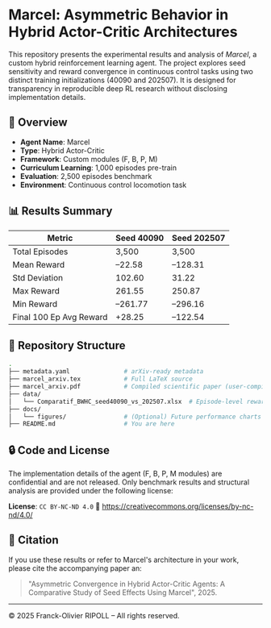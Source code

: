 # Marcel: Asymmetric Behavior in Hybrid Actor-Critic Architectures

This repository presents the experimental results and analysis of *Marcel*, a custom hybrid reinforcement learning agent. The project explores seed sensitivity and reward convergence in continuous control tasks using two distinct training initializations (40090 and 202507). It is designed for transparency in reproducible deep RL research without disclosing implementation details.

## 📌 Overview

- **Agent Name**: Marcel
- **Type**: Hybrid Actor-Critic
- **Framework**: Custom modules (F, B, P, M)
- **Curriculum Learning**: 1,000 episodes pre-train
- **Evaluation**: 2,500 episodes benchmark
- **Environment**: Continuous control locomotion task

## 📊 Results Summary

| Metric                   | Seed 40090 | Seed 202507 |
|--------------------------|------------|--------------|
| Total Episodes           | 3,500      | 3,500        |
| Mean Reward              | –22.58     | –128.31      |
| Std Deviation            | 102.60     | 31.22        |
| Max Reward               | 261.55     | 250.87       |
| Min Reward               | –261.77    | –296.16      |
| Final 100 Ep Avg Reward  | +28.25     | –122.54      |

## 📁 Repository Structure

```bash
.
├── metadata.yaml               # arXiv-ready metadata
├── marcel_arxiv.tex            # Full LaTeX source
├── marcel_arxiv.pdf            # Compiled scientific paper (user-compiled)
├── data/
│   └── Comparatif_BWHC_seed40090_vs_202507.xlsx  # Episode-level reward comparison
├── docs/
│   └── figures/                # (Optional) Future performance charts
├── README.md                   # You are here
```

## 🔒 Code and License

The implementation details of the agent (F, B, P, M modules) are confidential and are not released. Only benchmark results and structural analysis are provided under the following license:

**License**: `CC BY-NC-ND 4.0`
🔗 https://creativecommons.org/licenses/by-nc-nd/4.0/

## 🔗 Citation

If you use these results or refer to Marcel's architecture in your work, please cite the accompanying paper an:

> "Asymmetric Convergence in Hybrid Actor-Critic Agents: A Comparative Study of Seed Effects Using Marcel", 2025.

---

© 2025 Franck-Olivier RIPOLL – All rights reserved.

